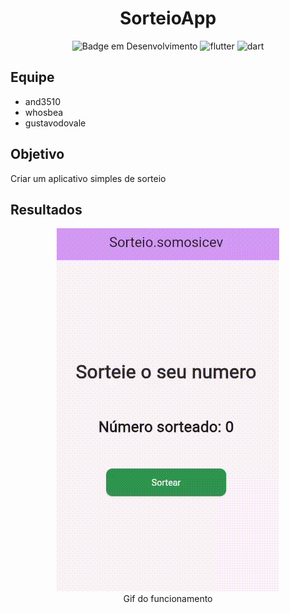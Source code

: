 <h1 align="center"> SorteioApp </h1>

<div align="center">

![Badge em Desenvolvimento](http://img.shields.io/static/v1?label=STATUS&message=FINALIZADO&color=GREEN&style=for-the-badge)
![flutter](https://img.shields.io/badge/Flutter-02569B?style=for-the-badge&logo=flutter&logoColor=white)
![dart](https://img.shields.io/badge/Dart-0175C2?style=for-the-badge&logo=dart&logoColor=white)
  
</div>


## Equipe

- and3510
- whosbea
- gustavodovale


## Objetivo

Criar um aplicativo simples de sorteio

## Resultados

<figure align="center">
  <img src="./images/teste.gif" alt="Minha Figura">
  <figcaption>Gif do funcionamento</figcaption>
</figure>

